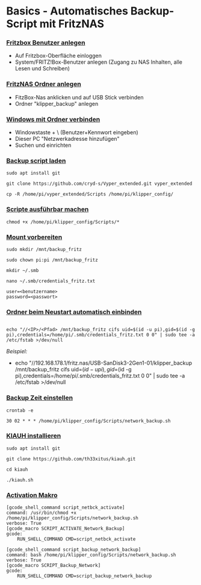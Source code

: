 # Basics - Automatisches Backup-Script mit FritzNAS
  
### <u>Fritzbox Benutzer anlegen</u>
- Auf Fritzbox-Oberfläche einloggen
- System/FRITZ!Box-Benutzer anlegen (Zugang zu NAS Inhalten, alle Lesen und Schreiben) 
  
### <u>FritzNAS Ordner anlegen</u>
- FitzBox-Nas anklicken und auf USB Stick verbinden
- Ordner "klipper_backup" anlegen

### <u>Windows mit Ordner verbinden</u>
  - Windowstaste + \\<IP> (Benutzer+Kennwort eingeben)
  - Dieser PC "Netzwerkadresse hinzufügen"
  - Suchen und einrichten


### <u>Backup script laden</u>    
      
```
sudo apt install git
```

```
git clone https://github.com/cryd-s/Vyper_extended.git vyper_extended 
```  

```
cp -R /home/pi/vyper_extended/Scripts /home/pi/klipper_config/
```  
  
### <u>Scripte ausführbar machen</u>  
  
```
chmod +x /home/pi/klipper_config/Scripts/*
```

### <u>Mount vorbereiten</u> 

```
sudo mkdir /mnt/backup_fritz
```

```
sudo chown pi:pi /mnt/backup_fritz
```

```
mkdir ~/.smb
```

```
nano ~/.smb/credentials_fritz.txt
```

```
user=<benutzername>
password=<passwort>
```

### <u>Ordner beim Neustart automatisch einbinden</u> 

```

echo "//<IP>/<Pfad> /mnt/backup_fritz cifs uid=$(id -u pi),gid=$(id -g pi),credentials=/home/pi/.smb/credentials_fritz.txt 0 0" | sudo tee -a /etc/fstab >/dev/null
```

_Beispiel:_    
- echo "//192.168.178.1/fritz.nas/USB-SanDisk3-2Gen1-01/klipper_backup /mnt/backup_fritz cifs uid=$(id -u pi),gid=$(id -g pi),credentials=/home/pi/.smb/credentials_fritz.txt 0 0" | sudo tee -a /etc/fstab >/dev/null

  
### <u>Backup Zeit einstellen</u> 

```
crontab -e
```

```
30 02 * * * /home/pi/klipper_config/Scripts/network_backup.sh
```

### <u>KIAUH installieren</u>

```
sudo apt install git
```

```
git clone https://github.com/th33xitus/kiauh.git 
```

```
cd kiauh
```

```
./kiauh.sh
```
  
### <u>Activation Makro</u>

```
[gcode_shell_command script_netbck_activate]
command: /usr/bin/chmod +x /home/pi/klipper_config/Scripts/network_backup.sh
verbose: True
[gcode_macro SCRIPT_ACTIVATE_Network_Backup]
gcode:
    RUN_SHELL_COMMAND CMD=script_netbck_activate
```

```
[gcode_shell_command script_backup_network_backup]
command: bash /home/pi/klipper_config/Scripts/network_backup.sh
verbose: True
[gcode_macro SCRIPT_Backup_Network]
gcode:
    RUN_SHELL_COMMAND CMD=script_backup_network_backup
```


